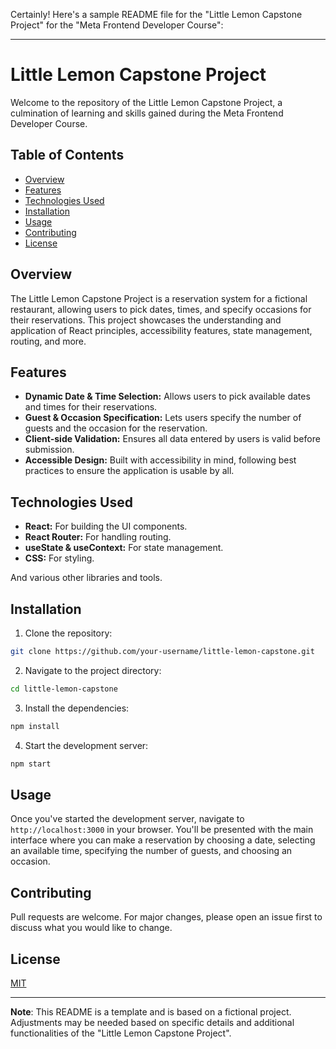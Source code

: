 Certainly! Here's a sample README file for the "Little Lemon Capstone Project" for the "Meta Frontend Developer Course":

---

# Little Lemon Capstone Project

Welcome to the repository of the Little Lemon Capstone Project, a culmination of learning and skills gained during the Meta Frontend Developer Course.

## Table of Contents

- [Overview](#overview)
- [Features](#features)
- [Technologies Used](#technologies-used)
- [Installation](#installation)
- [Usage](#usage)
- [Contributing](#contributing)
- [License](#license)

## Overview

The Little Lemon Capstone Project is a reservation system for a fictional restaurant, allowing users to pick dates, times, and specify occasions for their reservations. This project showcases the understanding and application of React principles, accessibility features, state management, routing, and more.

## Features

- **Dynamic Date & Time Selection:** Allows users to pick available dates and times for their reservations.
- **Guest & Occasion Specification:** Lets users specify the number of guests and the occasion for the reservation.
- **Client-side Validation:** Ensures all data entered by users is valid before submission.
- **Accessible Design:** Built with accessibility in mind, following best practices to ensure the application is usable by all.

## Technologies Used

- **React:** For building the UI components.
- **React Router:** For handling routing.
- **useState & useContext:** For state management.
- **CSS:** For styling.

And various other libraries and tools.

## Installation

1. Clone the repository:
```bash
git clone https://github.com/your-username/little-lemon-capstone.git
```

2. Navigate to the project directory:
```bash
cd little-lemon-capstone
```

3. Install the dependencies:
```bash
npm install
```

4. Start the development server:
```bash
npm start
```

## Usage

Once you've started the development server, navigate to `http://localhost:3000` in your browser. You'll be presented with the main interface where you can make a reservation by choosing a date, selecting an available time, specifying the number of guests, and choosing an occasion.

## Contributing

Pull requests are welcome. For major changes, please open an issue first to discuss what you would like to change.

## License

[MIT](https://choosealicense.com/licenses/mit/)

---

**Note**: This README is a template and is based on a fictional project. Adjustments may be needed based on specific details and additional functionalities of the "Little Lemon Capstone Project".